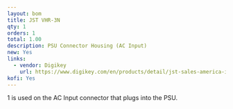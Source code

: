 ```yaml
---
layout: bom
title: JST VHR-3N
qty: 1
orders: 1
total: 1.00
description: PSU Connector Housing (AC Input)
new: Yes
links:
  - vendor: Digikey
    url: https://www.digikey.com/en/products/detail/jst-sales-america-inc/VHR-3N/608625
kofi: Yes
---
```

1 is used on the AC Input connector that plugs into the PSU.